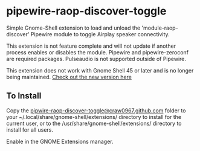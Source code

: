 # pipewire-raop-discover-toggle
Simple Gnome-Shell extension to load and unload the 'module-raop-discover' Pipewire module to toggle Airplay speaker connectivity.

This extension is not feature complete and will not update if another process enables or disables the module. Pipewire and pipewire-zeroconf are required packages. Pulseaudio is not supported outside of Pipewire.

This extension does not work with Gnome Shell 45 or later and is no longer being maintained. [Check out the new version here](https://github.com/craw0967/pipewire-airplay-toggle)

## To Install ##
Copy the pipwire-raop-discover-toggle@craw0967.github.com folder to your ~/.local/share/gnome-shell/extensions/ directory to install for the current user, or to the /usr/share/gnome-shell/extensions/ directory to install for all users.

Enable in the GNOME Extensions manager.
